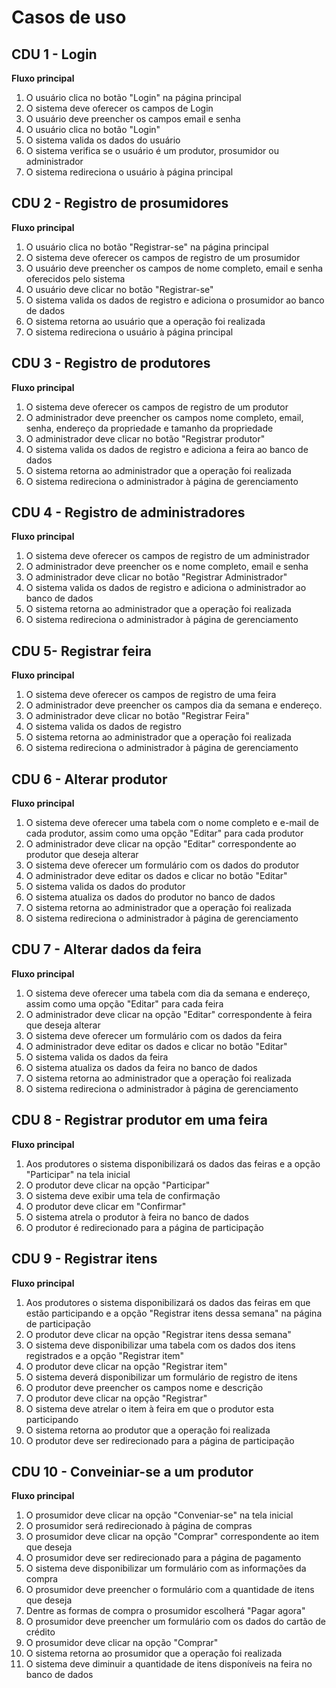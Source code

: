 # Casos de uso

## CDU 1 - Login

**Fluxo principal**

1. O usuário clica no botão "Login" na página principal
2. O sistema deve oferecer os campos de Login
3. O usuário deve preencher os campos email e senha 
4. O usuário clica no botão "Login"
5. O sistema valida os dados do usuário
6. O sistema verifica se o usuário é um produtor, prosumidor ou administrador
7. O sistema redireciona o usuário à página principal

## CDU 2 - Registro de prosumidores

**Fluxo principal**

1. O usuário clica no botão "Registrar-se" na página principal
2. O sistema deve oferecer os campos de registro de um prosumidor
3. O usuário deve preencher os campos de nome completo, email e senha oferecidos pelo sistema
4. O usuário deve clicar no botão "Registrar-se"
5. O sistema valida os dados de registro e adiciona o prosumidor ao banco de dados
6. O sistema retorna ao usuário que a operação foi realizada
7. O sistema redireciona o usuário à página principal

## CDU 3 - Registro de produtores

**Fluxo principal**

1. O sistema deve oferecer os campos de registro de um produtor
2. O administrador deve preencher os campos nome completo, email, senha, endereço da propriedade e tamanho da propriedade
3. O administrador deve clicar no botão "Registrar produtor"
4. O sistema valida os dados de registro e adiciona a feira ao banco de dados
5. O sistema retorna ao administrador que a operação foi realizada
6. O sistema redireciona o administrador à página de gerenciamento

## CDU 4 - Registro de administradores

**Fluxo principal**

1. O sistema deve oferecer os campos de registro de um administrador
2. O administrador deve preencher os e nome completo, email e senha
3. O administrador deve clicar no botão "Registrar Administrador"
4. O sistema valida os dados de registro e adiciona o administrador ao banco de dados
5. O sistema retorna ao administrador que a operação foi realizada
6. O sistema redireciona o administrador à página de gerenciamento

## CDU 5- Registrar feira

**Fluxo principal**

1. O sistema deve oferecer os campos de registro de uma feira
2. O administrador deve preencher os campos dia da semana e endereço.
3. O administrador deve clicar no botão "Registrar Feira"
4. O sistema valida os dados de registro
5. O sistema retorna ao administrador que a operação foi realizada
6. O sistema redireciona o administrador à página de gerenciamento

## CDU 6 - Alterar produtor

**Fluxo principal**

1. O sistema deve oferecer uma tabela com o nome completo e e-mail de cada produtor, assim como uma opção "Editar" para cada produtor
2. O administrador deve clicar na opção "Editar" correspondente ao produtor que deseja alterar
3. O sistema deve oferecer um formulário com os dados do produtor
4. O administrador deve editar os dados e clicar no botão "Editar"
5. O sistema valida os dados do produtor
6. O sistema atualiza os dados do produtor no banco de dados
7. O sistema retorna ao administrador que a operação foi realizada
8. O sistema redireciona o administrador à página de gerenciamento

## CDU 7 - Alterar dados da feira

**Fluxo principal**

1. O sistema deve oferecer uma tabela com dia da semana e endereço, assim como uma opção "Editar" para cada feira
2. O administrador deve clicar na opção "Editar" correspondente à feira que deseja alterar
3. O sistema deve oferecer um formulário com os dados da feira
4. O administrador deve editar os dados e clicar no botão "Editar"
5. O sistema valida os dados da feira
6. O sistema atualiza os dados da feira no banco de dados
7. O sistema retorna ao administrador que a operação foi realizada
8. O sistema redireciona o administrador à página de gerenciamento

## CDU 8 - Registrar produtor em uma feira

**Fluxo principal**

1. Aos produtores o sistema disponibilizará os dados das feiras e a opção "Participar" na tela inicial
2. O produtor deve clicar na opção "Participar"
3. O sistema deve exibir uma tela de confirmação
4. O produtor deve clicar em "Confirmar"
5. O sistema atrela o produtor à feira no banco de dados
6. O produtor é redirecionado para a página de participação

## CDU 9 - Registrar itens

**Fluxo principal**

1. Aos produtores o sistema disponibilizará os dados das feiras em que estão participando e a opção "Registrar itens dessa semana" na página de participação
2. O produtor deve clicar na opção "Registrar itens dessa semana"
3. O sistema deve disponibilizar uma tabela com os dados dos itens registrados e a opção "Registrar item"
4. O produtor deve clicar na opção "Registrar item"
5. O sistema deverá disponibilizar um formulário de registro de itens
6. O produtor deve preencher os campos nome e descrição
7. O produtor deve clicar na opção "Registrar"
8. O sistema deve atrelar o item à feira em que o produtor esta participando
9. O sistema retorna ao produtor que a operação foi realizada
10. O produtor deve ser redirecionado para a página de participação

## CDU 10 - Conveiniar-se a um produtor

**Fluxo principal**

1. O prosumidor deve clicar na opção "Conveniar-se" na tela inicial
2. O prosumidor será redirecionado à página de compras
3. O prosumidor deve clicar na opção "Comprar" correspondente ao item que deseja
4. O prosumidor deve ser redirecionado para a página de pagamento
5. O sistema deve disponibilizar um formulário com as informações da compra
6. O prosumidor deve preencher o formulário com a quantidade de itens que deseja 
7. Dentre as formas de compra o prosumidor escolherá "Pagar agora"
8. O prosumidor deve preencher um formulário com os dados do cartão de crédito
9. O prosumidor deve clicar na opção "Comprar"
10. O sistema retorna ao prosumidor que a operação foi realizada
11. O sistema deve diminuir a quantidade de itens disponíveis na feira no banco de dados
